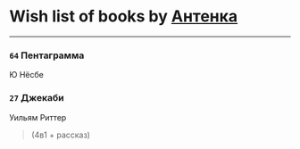 # Wish list of books by [Антенка](https://plus.google.com/u/0/118158645037334943900/)
---

### `64` Пентаграмма
Ю Нёсбе

### `27` Джекаби
Уильям Риттер
> (4в1 + рассказ)

